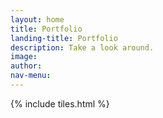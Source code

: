 ```yaml
---
layout: home
title: Portfolio
landing-title: Portfolio
description: Take a look around.
image: 
author: 
nav-menu: 
---
```


<!-- Banner -->
<!--
<section id="banner">
	<div class="inner">
		<header class="major">
			<h2>{{ page.landing-title }}</h2>
		</header>
		<p>{{ page.description }}</p>
		<ul class="actions">
			<li><a href="#one" class="button next scrolly">View Work</a></li>
		</ul>
	</div>
</section>
-->

<!-- Main -->
<div id="main">



<!-- One -->
{% include tiles.html %}

</div>

